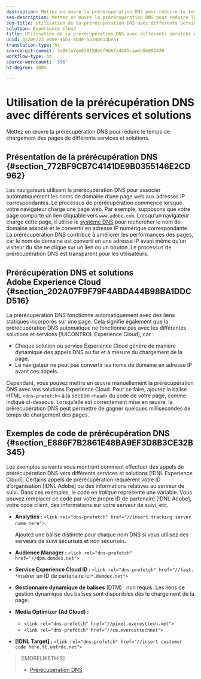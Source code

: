 ```yaml
---
description: Mettez en œuvre la prérécupération DNS pour réduire le temps de chargement des pages de différents services et solutions.
seo-description: Mettez en œuvre la prérécupération DNS pour réduire le temps de chargement des pages de différents services et solutions.
seo-title: Utilisation de la prérécupération DNS avec différents services et solutions
solution: Experience Cloud
title: Utilisation de la prérécupération DNS avec différents services et solutions
uuid: 4220e223-e00e-46b1-8bde-52248913bea1
translation-type: ht
source-git-commit: 3e86fe7ee638158b5f9d6fa4405caaeb9b092430
workflow-type: ht
source-wordcount: '396'
ht-degree: 100%

---
```



# Utilisation de la prérécupération DNS avec différents services et solutions

Mettez en œuvre la prérécupération DNS pour réduire le temps de chargement des pages de différents services et solutions.

## Présentation de la prérécupération DNS {#section_772BF9CB7C4141DE9B0355146E2CD962}

Les navigateurs utilisent la prérécupération DNS pour associer automatiquement les noms de domaine d’une page web aux adresses IP correspondantes. Le processus de prérécupération commence lorsque votre navigateur charge une page web. Par exemple, supposons que votre page comporte un lien cliquable vers `www.adobe.com`. Lorsqu’un navigateur charge cette page, il utilise le [système DNS](https://www.networksolutions.com/support/what-is-a-domain-name-server-dns-and-how-does-it-work/) pour rechercher le nom de domaine associé et le convertir en adresse IP numérique correspondante. La prérécupération DNS contribue à améliorer les performances des pages, car le nom de domaine est converti en une adresse IP avant même qu’un visiteur du site ne clique sur un lien ou un bouton. Le processus de prérécupération DNS est transparent pour les utilisateurs.

## Prérécupération DNS et solutions Adobe Experience Cloud {#section_202A07F9F79F4ABDA44B98BA1DDCD516}

La prérécupération DNS fonctionne automatiquement avec des liens statiques incorporés sur une page. Cela signifie également que la prérécupération DNS automatique ne fonctionne pas avec les différentes solutions et services [!UICONTROL Experience Cloud], car :

* Chaque solution ou service Experience Cloud génère de manière dynamique des appels DNS au fur et à mesure du chargement de la page.
* Le navigateur ne peut pas convertir les noms de domaine en adresse IP avant ces appels.

Cependant, vous pouvez mettre en œuvre manuellement la prérécupération DNS avec vos solutions Experience Cloud. Pour ce faire, ajoutez la balise HTML `<dns-prefetch>` à la section `<head>` du code de votre page, comme indiqué ci-dessous. Lorsqu’elle est correctement mise en œuvre, la prérécupération DNS peut permettre de gagner quelques millisecondes de temps de chargement des pages.

## Exemples de code de prérécupération DNS {#section_E886F7B2861E48BA9EF3D8B3CE32B345}

Les exemples suivants vous montrent comment effectuer des appels de prérécupération DNS vers différents services et solutions [!DNL Experience Cloud]. Certains appels de prérécupération requièrent votre ID d’organisation [!DNL Adobe] ou des informations relatives au serveur de suivi. Dans ces exemples, le code en *italique* représente une variable. Vous pouvez remplacer ce code par votre propre ID de partenaire [!DNL Adobe], votre code client, des informations sur votre serveur de suivi, etc.

* **Analytics :** `<link rel="dns-prefetch" href="//insert tracking server name here">`.

   Ajoutez une balise distincte pour chaque nom DNS si vous utilisez des serveurs de suivi sécurisés et non sécurisés.

* **Audience Manager :** `<link rel="dns-prefetch" href="//dpm.demdex.net">`

* **Service Experience Cloud ID :** `<link rel="dns-prefetch" href="//fast. *`insérer un ID de partenaire ici`*.demdex.net">`

* **Gestionnaire dynamique de balises** (DTM) : non requis. Les liens de gestion dynamique des balises sont disponibles dès le chargement de la page.

* **Media Optimizer (Ad Cloud) :**

   * `<link rel="dns-prefetch" href="//pixel.everesttech.net">`
   * `<link rel="dns-prefetch" href="//cm.everesttechnet">`


* **[!DNL Target] :** `<link rel="dns-prefetch" href="//insert customer code here.tt.omtrdc.net">`

>[!MORELIKETHIS]
>
>* [Prérécupération DNS](https://www.chromium.org/developers/design-documents/dns-prefetching)

